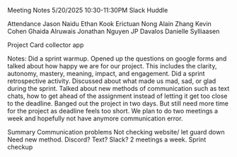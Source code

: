 Meeting Notes 5/20/2025
10:30-11:30PM Slack Huddle

Attendance
Jason Naidu
Ethan Kook
Erictuan Nong
Alain Zhang
Kevin Cohen
Ghaida Alruwais
Jonathan Nguyen
JP Davalos
Danielle Sylliaasen

Project
Card collector app

Notes:
Did a sprint warmup. Opened up the questions on google forms and talked about how happy we are for our project. This includes the clarity, autonomy, mastery, meaning, impact, and engagement.
Did a sprint retrospective activity. Discussed about what made us mad, sad, or glad during the sprint.
Talked about new methods of communication such as text chats, how to get ahead of the assignment instead of letting it get too close to the deadline. 
Banged out the project in two days. But still need more time for the project as deadline feels too short.
We plan to do two meetings a week and hopefully not have anymore communication error.

Summary
Communication problems
Not checking website/ let guard down
Need new method. Discord? Text? Slack?
2 meetings a week.
Sprint checkup
